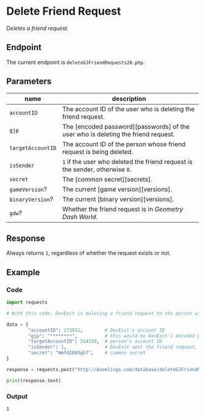 # Delete Friend Request

*Deletes a friend request.*

## Endpoint

The current endpoint is `deleteGJFriendRequests20.php`.

## Parameters

| name              | description
|-------------------|-----------------------------------------------------------------------------------|
| `accountID`       | The account ID of the user who is deleting the friend request.                    |
| `gjp`             | The [encoded password][passwords] of the user who is deleting the friend request. |
| `targetAccountID` | The account ID of the person whose friend request is being deleted.               |
| `isSender`        | `1` if the user who deleted the friend request is the sender, otherwise `0`.      |
| `secret`          | The [common secret][secrets].                                                     |
| `gameVersion`?    | The current [game version][versions].                                             |
| `binaryVersion`?  | The current [binary version][versions].                                           |
| `gdw`?            | Whether the friend request is in *Geometry Dash World*.                           |

## Response

Always returns `1`, regardless of whether the request exists or not.

## Example

### Code

```python
import requests

# With this code, DevExit is deleting a friend request to the person with ID 314159

data = {
        "accountID": 173831,        # DevExit's account ID
        "gjp": "********",          # this would be DevExit's encoded password
        "targetAccountID": 314159,  # person's account ID
        "isSender": 1,              # DevExit sent the friend request, so this is 1
        "secret": "Wmfd2893gb7",    # common secret
}

response = requests.post("http://boomlings.com/database/deleteGJFriendRequests20.php", data=data)

print(response.text)
```

### Output

```console
1
```
